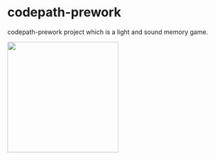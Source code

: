 # codepath-prework
codepath-prework project which is a light and sound memory game.


<img src ="http://g.recordit.co/dy4zmYGOFU.gif" width =250><br>
